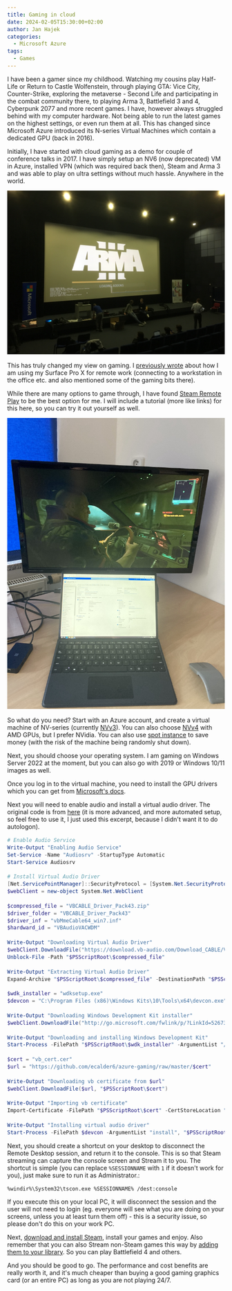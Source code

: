 ```yaml
---
title: Gaming in cloud
date: 2024-02-05T15:30:00+02:00
author: Jan Hajek
categories:
  - Microsoft Azure
tags:
  - Games
---
```


I have been a gamer since my childhood. Watching my cousins play Half-Life or Return to Castle Wolfenstein, through playing GTA: Vice City, Counter-Strike, exploring the metaverse - Second Life and participating in the combat community there, to playing Arma 3, Battlefield 3 and 4, Cyberpunk 2077 and more recent games. I have, however always struggled behind with my computer hardware. Not being able to run the latest games on the highest settings, or even run them at all. This has changed since Microsoft Azure introduced its N-series Virtual Machines which contain a dedicated GPU (back in 2016).

Initially, I have started with cloud gaming as a demo for couple of conference talks in 2017. I have simply setup an NV6 (now deprecated) VM in Azure, installed VPN (which was required back then), Steam and Arma 3 and was able to play on ultra settings without much hassle. Anywhere in the world.

[![Arma 3 Cloud Gaming during CloudCon in 2017](/uploads/2024/02/cloud-gaming-arma-2017.jpg)](/uploads/2024/02/cloud-gaming-arma-2017.jpg)

This has truly changed my view on gaming. I [previously wrote](https://hajekj.net/2020/10/07/working-on-surface-pro-x/) about how I am using my Surface Pro X for remote work (connecting to a workstation in the office etc. and also mentioned some of the gaming bits there).

While there are many options to game through, I have found [Steam Remote Play](https://store.steampowered.com/remoteplay/) to be the best option for me. I will include a tutorial (more like links) for this here, so you can try it out yourself as well.

[![Cyberpunk 2077 during Christmas 2020](/uploads/2024/02/cloud-gaming-cyberpunk-2020.jpg)](/uploads/2024/02/cloud-gaming-cyberpunk-2020.jpg)

So what do you need? Start with an Azure account, and create a virtual machine of NV-series (currently [NVv3](https://learn.microsoft.com/en-us/azure/virtual-machines/nvv3-series)). You can also choose [NVv4](https://learn.microsoft.com/en-us/azure/virtual-machines/nvv4-series) with AMD GPUs, but I prefer NVidia. You can also use [spot instance](https://learn.microsoft.com/en-us/azure/virtual-machines/spot-vms) to save money (with the risk of the machine being randomly shut down).

Next, you should choose your operating system. I am gaming on Windows Server 2022 at the moment, but you can also go with 2019 or Windows 10/11 images as well.

Once you log in to the virtual machine, you need to install the GPU drivers which you can get from [Microsoft's docs](https://learn.microsoft.com/en-us/azure/virtual-machines/windows/n-series-driver-setup#nvidia-grid-drivers).

Next you will need to enable audio and install a virtual audio driver. The original code is from [here](https://github.com/ecalder6/azure-gaming/blob/master/utils.psm1#L102) (it is more advanced, and more automated setup, so feel free to use it, I just used this excerpt, because I didn't want it to do autologon).

```powershell
# Enable Audio Service
Write-Output "Enabling Audio Service"
Set-Service -Name "Audiosrv" -StartupType Automatic
Start-Service Audiosrv

# Install Virtual Audio Driver
[Net.ServicePointManager]::SecurityProtocol = [System.Net.SecurityProtocolType]::Tls12
$webClient = new-object System.Net.WebClient

$compressed_file = "VBCABLE_Driver_Pack43.zip"
$driver_folder = "VBCABLE_Driver_Pack43"
$driver_inf = "vbMmeCable64_win7.inf"
$hardward_id = "VBAudioVACWDM"

Write-Output "Downloading Virtual Audio Driver"
$webClient.DownloadFile("https://download.vb-audio.com/Download_CABLE/VBCABLE_Driver_Pack43.zip", "$PSScriptRoot\$compressed_file")
Unblock-File -Path "$PSScriptRoot\$compressed_file"

Write-Output "Extracting Virtual Audio Driver"
Expand-Archive "$PSScriptRoot\$compressed_file" -DestinationPath "$PSScriptRoot\$driver_folder" -Force

$wdk_installer = "wdksetup.exe"
$devcon = "C:\Program Files (x86)\Windows Kits\10\Tools\x64\devcon.exe"

Write-Output "Downloading Windows Development Kit installer"
$webClient.DownloadFile("http://go.microsoft.com/fwlink/p/?LinkId=526733", "$PSScriptRoot\$wdk_installer")

Write-Output "Downloading and installing Windows Development Kit"
Start-Process -FilePath "$PSScriptRoot\$wdk_installer" -ArgumentList "/S" -Wait

$cert = "vb_cert.cer"
$url = "https://github.com/ecalder6/azure-gaming/raw/master/$cert"

Write-Output "Downloading vb certificate from $url"
$webClient.DownloadFile($url, "$PSScriptRoot\$cert")

Write-Output "Importing vb certificate"
Import-Certificate -FilePath "$PSScriptRoot\$cert" -CertStoreLocation "cert:\LocalMachine\TrustedPublisher"

Write-Output "Installing virtual audio driver"
Start-Process -FilePath $devcon -ArgumentList "install", "$PSScriptRoot\$driver_folder\$driver_inf", $hardward_id -Wait
```

Next, you should create a shortcut on your desktop to disconnect the Remote Desktop session, and return it to the console. This is so that Steam streaming can capture the console screen and Stream it to you. The shortcut is simple (you can replace `%SESSIONNAME` with `1` if it doesn't work for you), just make sure to run it as Administrator.:

```
%windir%\System32\tscon.exe %SESSIONNAME% /dest:console
```

If you execute this on your local PC, it will disconnect the session and the user will not need to login (eg. everyone will see what you are doing on your screens, unless you at least turn them off) - this is a security issue, so please don't do this on your work PC.

Next, [download and install Steam](https://store.steampowered.com/about/), install your games and enjoy. Also remember that you can also Stream non-Steam games this way by [adding them to your library](https://help.steampowered.com/en/faqs/view/4B8B-9697-2338-40EC). So you can play Battlefield 4 and others.

And you should be good to go. The performance and cost benefits are really worth it, and it's much cheaper than buying a good gaming graphics card (or an entire PC) as long as you are not playing 24/7.